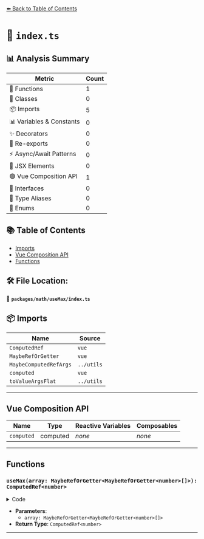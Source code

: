 [⬅️ Back to Table of Contents](../../../index.md)

# 📄 `index.ts`

## 📊 Analysis Summary

| Metric | Count |
|--------|-------|
| 🔧 Functions | 1 |
| 🧱 Classes | 0 |
| 📦 Imports | 5 |
| 📊 Variables & Constants | 0 |
| ✨ Decorators | 0 |
| 🔄 Re-exports | 0 |
| ⚡ Async/Await Patterns | 0 |
| 💠 JSX Elements | 0 |
| 🟢 Vue Composition API | 1 |
| 📐 Interfaces | 0 |
| 📑 Type Aliases | 0 |
| 🎯 Enums | 0 |

## 📚 Table of Contents

- [Imports](#imports)
- [Vue Composition API](#vue-composition-api)
- [Functions](#functions)

## 🛠️ File Location:
📂 **`packages/math/useMax/index.ts`**

## 📦 Imports

| Name | Source |
|------|--------|
| `ComputedRef` | `vue` |
| `MaybeRefOrGetter` | `vue` |
| `MaybeComputedRefArgs` | `../utils` |
| `computed` | `vue` |
| `toValueArgsFlat` | `../utils` |


---

## Vue Composition API

| Name | Type | Reactive Variables | Composables |
|------|------|-------------------|-------------|
| `computed` | computed | *none* | *none* |


---

## Functions

### `useMax(array: MaybeRefOrGetter<MaybeRefOrGetter<number>[]>): ComputedRef<number>`

<details><summary>Code</summary>

```ts
export function useMax(array: MaybeRefOrGetter<MaybeRefOrGetter<number>[]>): ComputedRef<number>
```
</details>

- **Parameters**:
  - `array: MaybeRefOrGetter<MaybeRefOrGetter<number>[]>`
- **Return Type**: `ComputedRef<number>`

---